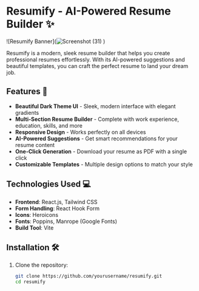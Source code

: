 # Resumify - AI-Powered Resume Builder ✨

![Resumify Banner](![Screenshot (31)](https://github.com/user-attachments/assets/a21277a3-2a72-436f-8c42-b86522f33ed0)
)

Resumify is a modern, sleek resume builder that helps you create professional resumes effortlessly. With its AI-powered suggestions and beautiful templates, you can craft the perfect resume to land your dream job.

## Features 🌟

- **Beautiful Dark Theme UI** - Sleek, modern interface with elegant gradients
- **Multi-Section Resume Builder** - Complete with work experience, education, skills, and more
- **Responsive Design** - Works perfectly on all devices
- **AI-Powered Suggestions** - Get smart recommendations for your resume content
- **One-Click Generation** - Download your resume as PDF with a single click
- **Customizable Templates** - Multiple design options to match your style

## Technologies Used 💻

- **Frontend**: React.js, Tailwind CSS
- **Form Handling**: React Hook Form
- **Icons**: Heroicons
- **Fonts**: Poppins, Manrope (Google Fonts)
- **Build Tool**: Vite

## Installation 🛠️

1. Clone the repository:
   ```bash
   git clone https://github.com/yourusername/resumify.git
   cd resumify
